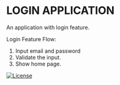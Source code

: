 # LOGIN APPLICATION
An application with login feature.

Login Feature Flow:
1. Input email and password
2. Validate the input.
3. Show home page.

[![License](https://img.shields.io/badge/License-MIT-blue.svg)](/LICENSE)
